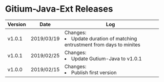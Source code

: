 # Gitium-Java-Ext Releases
Version|Date|Log
---|---|---
v1.0.1|2019/03/19|Changes:<li>Update duration of matching entrustment from days to minites</li>
v1.0.1|2019/02/25|Changes:<li>Update Gutium-Java to v1.0.1</li>
v1.0.0|2019/02/15|Changes:<li>Publish first version</li>